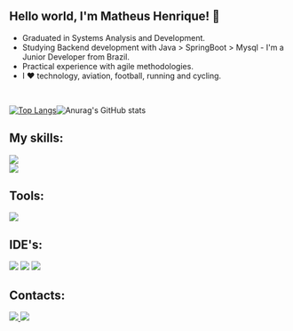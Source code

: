 ## Hello world, I'm Matheus Henrique! 📌
- Graduated in Systems Analysis and Development.
- Studying Backend development with Java > SpringBoot > Mysql - I'm a Junior Developer from Brazil.
- Practical experience with agile methodologies.
- I ❤️ technology, aviation, football, running and cycling.
<br>

[![Top Langs](https://github-readme-stats.vercel.app/api/top-langs/?username=matheushbmelo&layout=compact&theme=github_dark)](https://github.com/anuraghazra/github-readme-stats)![Anurag's GitHub stats](https://github-readme-stats.vercel.app/api?username=matheushbmelo&show_icons=true&theme=github_dark)

## My skills:
<div align="left">
<img src="https://img.shields.io/badge/java-intermediary-4877f4.svg?style=for-the-badge&logo=Java&logoColor=white"/><br>
<img src="https://img.shields.io/badge/mysql-basic-4877f4.svg?style=for-the-badge&logo=Java&logoColor=white"/>
</div>

## Tools:

<div align="left">
  <img src="https://img.shields.io/badge/git-4877f4.svg?style=for-the-badge&logo=git&logoColor=white"/>
</div>
  
  
## IDE's:

<div align="left">
  <img src="https://img.shields.io/badge/IntelliJ-4877f4.svg?style=for-the-badge&logo=intellij-idea&logoColor=white"/>
  <img src="https://img.shields.io/badge/Eclipse-4877f4.svg?style=for-the-badge&logo=Eclipse&logoColor=white"/>
  <img src="https://img.shields.io/badge/VS_Code-4877f4?style=for-the-badge&logo=visual%20studio%20code&logoColor=white"/>
</div>
  
## Contacts:

<div align="left">
<a href="https://www.linkedin.com/in/matheushbmelo" alt="Linkedin">
    <img src="https://img.shields.io/badge/LinkedIn-4877f4?style=for-the-badge&logo=linkedin&logoColor=white"/>
  </a>
  
<a href="mailto:matheushbmelo@gmail.com" alt="Gmail">
    <img src="https://img.shields.io/badge/Gmail-4877f4?style=for-the-badge&logo=gmail&logoColor=white"/>
  </a>
